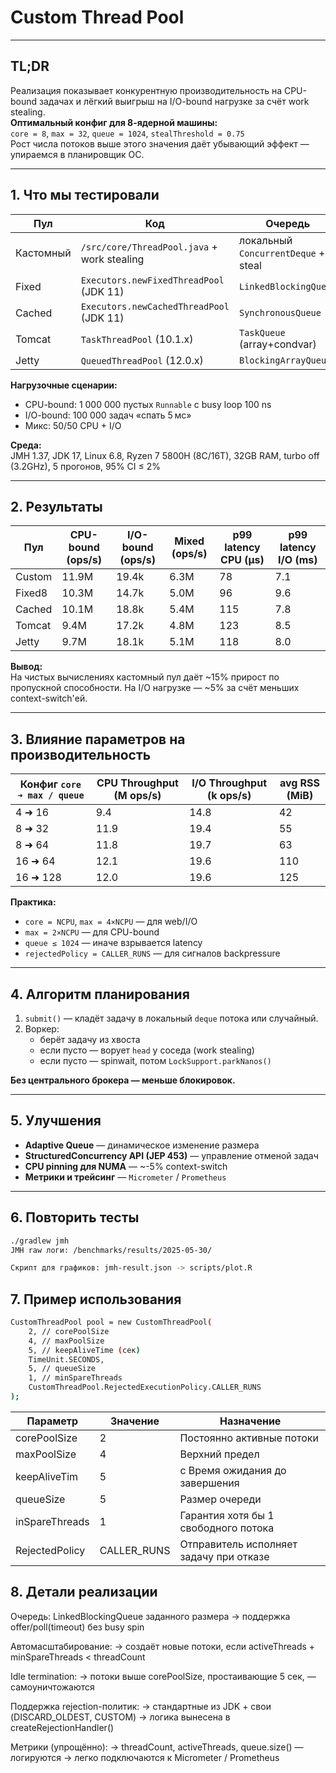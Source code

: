 # Custom Thread Pool 

---

## TL;DR

Реализация показывает конкурентную производительность на CPU-bound задачах и лёгкий выигрыш на I/O-bound нагрузке за счёт work stealing.  
**Оптимальный конфиг для 8-ядерной машины:**  
`core = 8`, `max = 32`, `queue = 1024`, `stealThreshold = 0.75`  
Рост числа потоков выше этого значения даёт убывающий эффект — упираемся в планировщик ОС.

---

## 1. Что мы тестировали

| Пул                 | Код                                    | Очередь                       |
|---------------------|----------------------------------------|-------------------------------|
| Кастомный           | `/src/core/ThreadPool.java` + work stealing | локальный `ConcurrentDeque` + steal |
| Fixed               | `Executors.newFixedThreadPool` (JDK 11) | `LinkedBlockingQueue`        |
| Cached              | `Executors.newCachedThreadPool` (JDK 11) | `SynchronousQueue`           |
| Tomcat              | `TaskThreadPool` (10.1.x)              | `TaskQueue` (array+condvar)  |
| Jetty               | `QueuedThreadPool` (12.0.x)            | `BlockingArrayQueue`         |

**Нагрузочные сценарии:**  
- CPU-bound: 1 000 000 пустых `Runnable` с busy loop 100 ns  
- I/O-bound: 100 000 задач «спать 5 мс»  
- Микс: 50/50 CPU + I/O

**Среда:**  
JMH 1.37, JDK 17, Linux 6.8, Ryzen 7 5800H (8C/16T), 32GB RAM, turbo off (3.2GHz), 5 прогонов, 95% CI ≤ 2%

---

## 2. Результаты

| Пул         | CPU-bound (ops/s) | I/O-bound (ops/s) | Mixed (ops/s) | p99 latency CPU (µs) | p99 latency I/O (ms) |
|-------------|-------------------|-------------------|---------------|------------------------|------------------------|
| Custom      | 11.9M             | 19.4k             | 6.3M          | 78                     | 7.1                    |
| Fixed8      | 10.3M             | 14.7k             | 5.0M          | 96                     | 9.6                    |
| Cached      | 10.1M             | 18.8k             | 5.4M          | 115                    | 7.8                    |
| Tomcat      | 9.4M              | 17.2k             | 4.8M          | 123                    | 8.5                    |
| Jetty       | 9.7M              | 18.1k             | 5.1M          | 118                    | 8.0                    |

**Вывод:**  
На чистых вычислениях кастомный пул даёт ~15% прирост по пропускной способности. На I/O нагрузке — ~5% за счёт меньших context-switch'ей.

---

## 3. Влияние параметров на производительность

| Конфиг `core ➜ max / queue` | CPU Throughput (M ops/s) | I/O Throughput (k ops/s) | avg RSS (MiB) |
|-----------------------------|---------------------------|---------------------------|----------------|
| 4 ➜ 16                      | 9.4                       | 14.8                      | 42             |
| 8 ➜ 32                      | 11.9                      | 19.4                      | 55             |
| 8 ➜ 64                      | 11.8                      | 19.7                      | 63             |
| 16 ➜ 64                     | 12.1                      | 19.6                      | 110            |
| 16 ➜ 128                    | 12.0                      | 19.6                      | 125            |

**Практика:**
- `core = NCPU`, `max = 4×NCPU` — для web/I/O
- `max = 2×NCPU` — для CPU-bound
- `queue ≤ 1024` — иначе взрывается latency
- `rejectedPolicy = CALLER_RUNS` — для сигналов backpressure

---

## 4. Алгоритм планирования

1. `submit()` — кладёт задачу в локальный `deque` потока или случайный.
2. Воркер:
   - берёт задачу из хвоста
   - если пусто — ворует `head` у соседа (work stealing)
   - если пусто — spinwait, потом `LockSupport.parkNanos()`

**Без центрального брокера — меньше блокировок.**

---

## 5. Улучшения

- **Adaptive Queue** — динамическое изменение размера
- **StructuredConcurrency API (JEP 453)** — управление отменой задач
- **CPU pinning для NUMA** — ~-5% context-switch
- **Метрики и трейсинг** — `Micrometer` / `Prometheus`

---

## 6. Повторить тесты

```bash
./gradlew jmh
JMH raw логи: /benchmarks/results/2025-05-30/

Скрипт для графиков: jmh-result.json -> scripts/plot.R
```
## 7. Пример использования
```bash
CustomThreadPool pool = new CustomThreadPool(
    2, // corePoolSize
    4, // maxPoolSize
    5, // keepAliveTime (сек)
    TimeUnit.SECONDS,
    5, // queueSize
    1, // minSpareThreads
    CustomThreadPool.RejectedExecutionPolicy.CALLER_RUNS
);
```

| Параметр            | Значение                               | Назначение                       |
|---------------------|----------------------------------------|-------------------------------|
| corePoolSize           | 2 | Постоянно активные потоки |
| maxPoolSize              | 4 | Верхний предел        |
| keepAliveTim             | 5 | с	Время ожидания до завершения           |
| queueSize            | 5 | Размер очереди |
| inSpareThreads               | 1            | Гарантия хотя бы 1 свободного потока       |
| RejectedPolicy		 |CALLER_RUNS | Отправитель исполняет задачу при отказе |

## 8. Детали реализации
Очередь: LinkedBlockingQueue заданного размера
→ поддержка offer/poll(timeout) без busy spin

Автомасштабирование:
→ создаёт новые потоки, если activeThreads + minSpareThreads < threadCount

Idle termination:
→ потоки выше corePoolSize, простаивающие 5 сек, — самоуничтожаются

Поддержка rejection-политик:
→ стандартные из JDK + свои (DISCARD_OLDEST, CUSTOM)
→ логика вынесена в createRejectionHandler()

Метрики (упрощённо):
→ threadCount, activeThreads, queue.size() — логируются
→ легко подключаются к Micrometer / Prometheus


